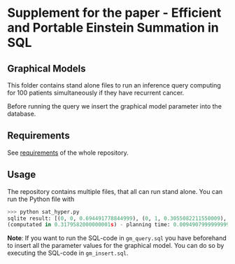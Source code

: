 # Supplement for the paper - Efficient and Portable Einstein Summation in SQL

## Graphical Models
This folder contains stand alone files to run an inference query computing for 100 
patients simultaneously if they have recurrent cancer. 

Before running the query we insert the graphical model parameter into the database.

## Requirements
See [requirements](../README.md#Requirements) of the whole repository.

## Usage
The repository contains multiple files, that all can run stand alone. 
You can run the Python file with 
````python
>>> python sat_hyper.py
sqlite result: [(0, 0, 0.694491778844999), (0, 1, 0.3055082211550009), ...
(computated in 0.3179582000000001s) - planning time: 0.00949079999999991s
````

**Note**: If you want to run the SQL-code in `gm_query.sql` you have beforehand to insert all the parameter values for the 
graphical model. You can do so by executing the SQL-code in `gm_insert.sql`.